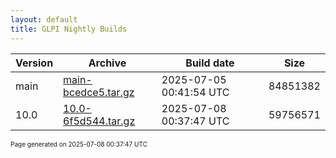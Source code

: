 ```yaml
---
layout: default
title: GLPI Nightly Builds
---
```


Version|Archive|Build date|Size
---|---|---|---
main|[main-bcedce5.tar.gz](main-bcedce5.tar.gz)|2025-07-05 00:41:54 UTC|84851382
10.0|[10.0-6f5d544.tar.gz](10.0-6f5d544.tar.gz)|2025-07-08 00:37:47 UTC|59756571

<font size="1">Page generated on 2025-07-08 00:37:47 UTC</font>
